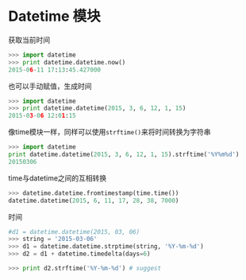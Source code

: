 # Datetime 模块

获取当前时间

```python
>>> import datetime
>>> print datetime.datetime.now()
2015-06-11 17:13:45.427000
```

也可以手动赋值，生成时间

```python
>>> import datetime
>>> print datetime.datetime(2015, 3, 6, 12, 1, 15)
2015-03-06 12:01:15
```

像time模块一样，同样可以使用`strftime()`来将时间转换为字符串

```python
>>> import datetime
print datetime.datetime(2015, 3, 6, 12, 1, 15).strftime('%Y%m%d')
20150306
```

time与datetime之间的互相转换

```python
>>> datetime.datetime.fromtimestamp(time.time())
datetime.datetime(2015, 6, 11, 17, 28, 38, 7000)
```

时间

```python
#d1 = datetime.datetime(2015, 03, 06)
>>> string = '2015-03-06'
>>> d1 = datetime.datetime.strptime(string, '%Y-%m-%d')
>>> d2 = d1 + datetime.timedelta(days=6)

>>> print d2.strftime('%Y-%m-%d') # suggest
```







